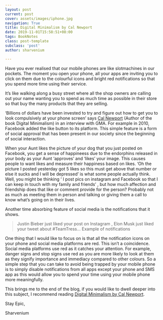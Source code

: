 ```yaml
---
layout: post
current: post
cover: assets/images/iphone.jpg
navigation: True
title: Digital Minimalism by Cal Newport
date: 2019-11-01T15:58:51+08:00
tags: BookNotes
class: post-template
subclass: 'post'
author: sharvenium

---
```

Have you ever realised that our mobile phones are like slotmachines in our pockets. The moment you open your phone, all your apps are inviting you to click on them due to the colourful icons and bright red notifications so that you spend more time using their service.

It’s like walking along a busy street where all the shop owners are calling out your name wanting you to spend as much time as possible in their store so that buy the many products that they are selling.

‘Billions of dollars have been invested to try and figure out how to get you to look compulsively at your phone screen’ says [Cal Newport](http://calnewport.com) (Author of the book Digital Minimalism) in an interview with GMA. For example in 2010, Facebook added the like button to its platform. This simple feature is a form of social approval that has been present in our society since the beginning of social interaction.

When your Aunt likes the picture of your dog that you just posted on Facebook, you get a sense of happineess due to the endorphins released in your body as your Aunt ‘approves’ and ‘likes’ your image. This causes people to want likes and measure their happiness based on likes. ‘Oh the picture I posted yesterday got 5 likes so this must get above that number or else it sucks and I will be depressed’ is what some people actually think. Well, you might be thinking ‘ I post pics on instagram and Facebook so that I can keep in touch with my family and friends’ , but how much affection and friendship does that like or comment provide for the person? Probably not as much as meeting them in person and talking or giving them a call to know what’s going on in their lives.

Another time absorbing feature of social media is the notifications that it shows.

> Justin Bieber just liked your post on Instagram , Elon Musk just liked your tweet about #TeamTress…
> Example of notifications

One thing that I would like to focus on is that all the notification icons on your phone and social media platforms are red. This isn’t a coincidence. Social media platforms use red as it catches your attention. For example, danger signs and stop signs use red as you are more likely to look at them as they signify importance and immediacy compared to other colours. So a simple step that you can take to avoid being trapped by your mobile phone is to simply disable notifications from all apps except your phone and SMS app as this would allow you to spend your time using your mobile phone more meaningfully.

This brings me to the end of the blog, if you would like to dwell deeper into this subject, I recommend reading [Digital Minimalism by Cal Newport](https://www.amazon.com/Digital-Minimalism-Choosing-Focused-Noisy/dp/0525536515).

Stay Epic,

Sharvenium
